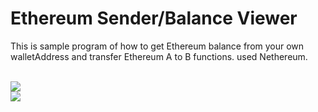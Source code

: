 # Ethereum Sender/Balance Viewer

This is sample program of how to get Ethereum balance from your own walletAddress and transfer Ethereum A to B functions. used Nethereum.

</br>


<img src="https://user-images.githubusercontent.com/4960838/47616779-a76b9d80-db04-11e8-94a7-8728030d5b0f.png">
</br>
<img src="https://user-images.githubusercontent.com/4960838/47616802-deda4a00-db04-11e8-80e1-031c28eb3d4b.png">
